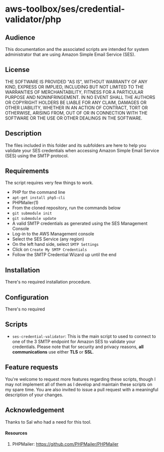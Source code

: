 aws-toolbox/ses/credential-validator/php
=========

## Audience ##
This documentation and the associated scripts are intended for system administrator that are using Amazon Simple Email Service (SES).

## License ##
THE SOFTWARE IS PROVIDED "AS IS", WITHOUT WARRANTY OF ANY KIND, EXPRESS OR
IMPLIED, INCLUDING BUT NOT LIMITED TO THE WARRANTIES OF MERCHANTABILITY,
FITNESS FOR A PARTICULAR PURPOSE AND NONINFRINGEMENT. IN NO EVENT SHALL THE
AUTHORS OR COPYRIGHT HOLDERS BE LIABLE FOR ANY CLAIM, DAMAGES OR OTHER
LIABILITY, WHETHER IN AN ACTION OF CONTRACT, TORT OR OTHERWISE, ARISING FROM,
OUT OF OR IN CONNECTION WITH THE SOFTWARE OR THE USE OR OTHER DEALINGS IN
THE SOFTWARE.

## Description ##
The files included in this folder and its subfolders are here to help you validate your SES credentials when accessing Amazon Simple Email Service (SES) using the SMTP protocol.

## Requirements ##
The script requires very few things to work.
* PHP for the command line
 * `apt-get install php5-cli`
* PHPMailer(1)
 * From the cloned repository, run the commands below
 * `git submodule init`
 * `git submodule update`
* A valid SMTP credentials as generated using the SES Management Console
 * Log-in to the AWS Management console
 * Select the SES Service (any region)
 * On the left hand side, select `SMTP Settings`
 * Click on `Create My SMTP Credentials`
 * Follow the SMTP Credential Wizard up until the end

## Installation ##
There's no required installation procedure.

## Configuration ##
There's no required

## Scripts ##
- `ses-credential-validator`: This is the main script to used to connect to one of the 3 SMTP endpoint for Amazon SES to validate your credentials. Please note that for security and privacy reasons, **all communications** use either **TLS** or **SSL**.

## Feature requests ##
You're welcome to request more features regarding these scripts, though I may not implement all of them as I develop and maintain these scripts on my spare time. You are also invited to issue a pull request with a meaningful description of your changes.

## Acknowledgement ##
Thanks to Sal who had a need for this tool.

#### Resources ####
1. PHPMailer: https://github.com/PHPMailer/PHPMailer

